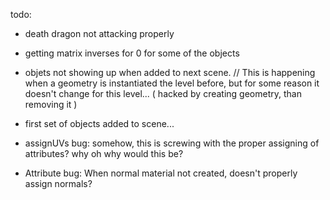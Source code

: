 todo:

  - death dragon not attacking properly
  - getting matrix inverses for 0 for some of the objects
  - objets not showing up when added to next scene. // This is happening when a geometry is instantiated the level before, but for some reason it doesn't change for this level... ( hacked by creating geometry, than removing it )
  - first set of objects added to scene...




  - assignUVs  bug: somehow, this is screwing with the proper assigning of attributes? why oh why would this be?

  - Attribute bug: When normal material not created, doesn't properly assign normals?


